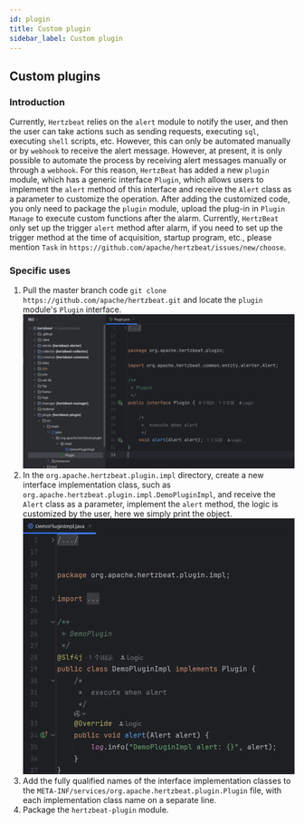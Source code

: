```yaml
---
id: plugin  
title: Custom plugin      
sidebar_label: Custom plugin
---
```


## Custom plugins

### Introduction

Currently, `Hertzbeat` relies on the `alert` module to notify the user, and then the user can take actions such as sending requests, executing `sql`, executing `shell` scripts, etc. However, this can only be automated manually or by `webhook` to receive the alert message.
However, at present, it is only possible to automate the process by receiving alert messages manually or through a `webhook`. For this reason, `HertzBeat` has added a new `plugin` module, which has a generic interface `Plugin`, which allows users to implement the `alert` method of this interface and receive the `Alert` class as a parameter to customize the operation.
After adding the customized code, you only need to package the `plugin` module, upload the plug-in in `Plugin Manage` to execute custom functions after the alarm.
Currently, `HertzBeat` only set up the trigger `alert` method after alarm, if you need to set up the trigger method at the time of acquisition, startup program, etc., please mention `Task` in `https://github.com/apache/hertzbeat/issues/new/choose`.

### Specific uses

1. Pull the master branch code `git clone https://github.com/apache/hertzbeat.git` and locate the `plugin` module's
   `Plugin` interface.
   ![plugin-1.png](/img/docs/help/plugin-1.png)
2. In the `org.apache.hertzbeat.plugin.impl` directory, create a new interface implementation class, such as `org.apache.hertzbeat.plugin.impl.DemoPluginImpl`, and receive the `Alert` class as a parameter, implement the `alert` method, the logic is customized by the user, here we simply print the object.
   ![plugin-2.png](/img/docs/help/plugin-2.png)
3. Add the fully qualified names of the interface implementation classes to the `META-INF/services/org.apache.hertzbeat.plugin.Plugin` file, with each implementation class name on a separate line.
4. Package the `hertzbeat-plugin` module.

